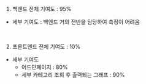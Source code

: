 1. 백엔드 전체 기여도 : 95%
- 세부 기여도 : 백엔드 거의 전반을 담당하여 측정이 어려움

<br/>

2. 프론트엔드 전체 기여도 : 10%
- 세부 기여도
   - 어드민페이지 : 80%
   - 세부 카테고리 조회 후 출력되는 그래프 : 90%
